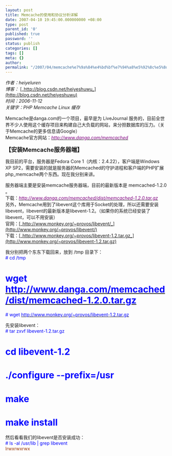 ```yaml
---
layout: post
title: Memcache的使用和协议分析详解
date: 2007-04-10 19:45:00.000000000 +08:00
type: post
parent_id: '0'
published: true
password: ''
status: publish
categories: []
tags: []
meta: {}
author: 
permalink: "/2007/04/memcache%e7%9a%84%e4%bd%bf%e7%94%a8%e5%92%8c%e5%8d%8f%e8%ae%ae%e5%88%86%e6%9e%90%e8%af%a6%e8%a7%a3.html"
---
```

_作者：heiyeluren  
博客：_ [_http://blog.csdn.net/heiyeshuwu_](http://blog.csdn.net/heiyeshuwu)  
_时间：2006-11-12  
关键字：PHP Memcache Linux 缓存_  

Memcache是danga.com的一个项目，最早是为 LiveJournal 服务的，目前全世界不少人使用这个缓存项目来构建自己大负载的网站，来分担数据库的压力。（关于Memcache的更多信息请Google）  
Memcache官方网站：[_<font color="#800080">http://www.danga.com/memcached</font>_](http://www.danga.com/memcached)

**<font size="4">【安装Memcache服务器端】</font>**

我目前的平台，服务器是Fedora Core 1（内核：2.4.22），客户端是Windows XP SP2，需要安装的就是服务器的Memcached的守护进程和客户端的PHP扩展php\_memcache两个东西。现在我分别来讲。

服务器端主要是安装memcache服务器端，目前的最新版本是 memcached-1.2.0 。  
下载：[_<font color="#800080">http://www.danga.com/memcached/dist/memcached-1.2.0.tar.gz</font>_](http://www.danga.com/memcached/dist/memcached-1.2.0.tar.gz)  
另外，Memcache用到了libevent这个库用于Socket的处理，所以还需要安装libevent，libevent的最新版本是libevent-1.2。（如果你的系统已经安装了libevent，可以不用安装）  
官网：[_http://www.monkey.org/~provos/libevent/_](http://www.monkey.org/~provos/libevent/)  
下载：[_http://www.monkey.org/~provos/libevent-1.2.tar.gz_](http://www.monkey.org/~provos/libevent-1.2.tar.gz)

我分别把两个东东下载回来，放到 /tmp 目录下：  
<font color="#0000ff"># cd /tmp<br>
# wget </font>[<font color="#0000ff">http://www.danga.com/memcached/dist/memcached-1.2.0.tar.gz</font>](http://www.danga.com/memcached/dist/memcached-1.2.0.tar.gz)  
<font color="#0000ff"># wget </font>[<font color="#0000ff">http://www.monkey.org/~provos/libevent-1.2.tar.gz</font>](http://www.monkey.org/~provos/libevent-1.2.tar.gz)

先安装libevent：  
<font color="#0000ff"># tar zxvf libevent-1.2.tar.gz<br>
# cd libevent-1.2<br>
# ./configure --prefix=/usr<br>
# make<br>
# make install</font>

然后看看我们的libevent是否安装成功：  
<font color="#0000ff"># ls -al /usr/lib | grep libevent</font>  
<font color="#993300">lrwxrwxrwx</font>

